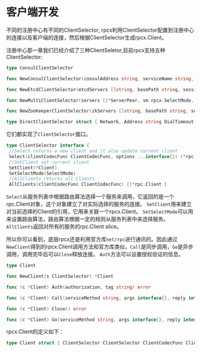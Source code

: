 # 客户端开发

不同的注册中心有不同的ClientSelector, rpcx利用ClientSelector配置到注册中心的连接以及客户端的连接，然后根据ClientSelector生成rpcx.Client。


注册中心那一章我们已经介绍了三种ClientSeletor,目前rpcx支持五种ClientSelector:

```go
type ConsulClientSelector

func NewConsulClientSelector(consulAddress string, serviceName string, sessionTimeout time.Duration, sm rpcx.SelectMode, dailTimeout time.Duration) *ConsulClientSelector

func NewEtcdClientSelector(etcdServers []string, basePath string, sessionTimeout time.Duration, sm rpcx.SelectMode, dailTimeout time.Duration) *EtcdClientSelector

func NewMultiClientSelector(servers []*ServerPeer, sm rpcx.SelectMode, dailTimeout time.Duration) *MultiClientSelector

func NewZooKeeperClientSelector(zkServers []string, basePath string, sessionTimeout time.Duration, sm rpcx.SelectMode, dailTimeout time.Duration) *ZooKeeperClientSelector

type DirectClientSelector struct { Network, Address string DialTimeout time.Duration Client *Client }
```

它们都实现了`ClientSelector`接口。
```go 
type ClientSelector interface {
 //Select returns a new client and it also update current client 
 Select(clientCodecFunc ClientCodecFunc, options ...interface{}) (*rpc.Client, error)
 //SetClient set current client
 SetClient(*Client)
 SetSelectMode(SelectMode)
 //AllClients returns all Clients
 AllClients(clientCodecFunc ClientCodecFunc) []*rpc.Client }
```

`Select`从服务列表中根据路由算法选择一个服务来调用，它返回的是一个rpc.Client对象，这个对象建立了对实际选择的服务的连接。
`SetClient`用来建立对当前选择的Client的引用，它用来关联一个rpcx.Client。
`SetSelectMode`可以用来设置路由算法，路由算法根据一定的规则从服务列表中来选择服务。
`AllClients`返回对所有的服务的rpc.Client slice。

所以你可以看到，底层rpcx还是利用官方库`net/rpc`进行通讯的。因此通过`NewClient`得到的rpcx.Client调用方法和官方库类似，`Call`是同步调用，`Go`是异步调用，调用完毕后可以`Close`释放连接。
`Auth`方法可以设置授权验证的信息。

```go 
type Client

func NewClient(s ClientSelector) *Client

func (c *Client) Auth(authorization, tag string) error

func (c *Client) Call(serviceMethod string, args interface{}, reply interface{}) (err error)

func (c *Client) Close() error

func (c *Client) Go(serviceMethod string, args interface{}, reply interface{}, done chan *rpc.Call) *rpc.Call
```

rpcx.Client的定义如下：
```go
type Client struct { ClientSelector ClientSelector ClientCodecFunc ClientCodecFunc PluginContainer IClientPluginContainer FailMode FailMode TLSConfig *tls.Config Retries int //Timeout sets deadline for underlying net.Conns Timeout time.Duration //Timeout sets readdeadline for underlying net.Conns ReadTimeout time.Duration //Timeout sets writedeadline for underlying net.Conns WriteTimeout time.Duration // contains filtered or unexported fields }
```